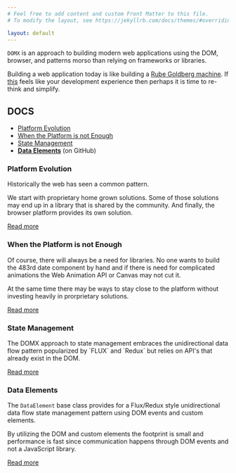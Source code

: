 ```yaml
---
# Feel free to add content and custom Front Matter to this file.
# To modify the layout, see https://jekyllrb.com/docs/themes/#overriding-theme-defaults

layout: default
---
```

<link rel="icon" type="image/svg+xml" href="assets/domx-logo.svg" />

`DOMX` is an approach to building modern web applications using the DOM, browser,
and patterns morso than relying on frameworks or libraries.

Building a web application today is like building a [Rube Goldberg machine](https://en.wikipedia.org/wiki/Rube_Goldberg_machine). If [this](https://www.youtube.com/watch?v=qybUFnY7Y8w) feels like
your development experience then perhaps it is time to re-think and simplify.


## DOCS
- [Platform Evolution](/platform-evolution)
- [When the Platform is not Enough](/platform-evolution-2)
- [State Management](/state-management)
- **[Data Elements](/data-elements)** (on GitHub)


<div class="blurbc">
<div class="blurb">
    <h3>Platform Evolution</h3>
    <p>
    Historically the web has seen a common pattern. 
    </p>
    <p>
    We start with proprietary home grown solutions. Some of those solutions
    may end up in a library that is shared by the community.
    And finally, the browser platform provides its own solution. 
    </p>
    <a href="/platform-evolution">Read more</a>
</div>

<div class="blurb">
    <h3>When the Platform is not Enough</h3>
    <p>
    Of course, there will always be a need for libraries. No one wants to build the 483rd date
    component by hand and if there is need for complicated animations the Web Animation API or
    Canvas may not cut it.
    </p>
    <p>
    At the same time there may be ways to stay close to the platform without investing heavily
    in prorprietary solutions.
    </p>
    <a href="/platform-evolution-2">Read more</a>
</div>

<div class="blurb">
    <h3>State Management</h3>
    <p>
    The DOMX approach to state management embraces the unidirectional data flow pattern popularized by `FLUX` and `Redux` but relies on API's that already exist in the DOM.
    </p>
    <a href="/state-management">Read more</a>
</div>

<div class="blurb">
    <h3>Data Elements</h3>
    <p>
    The <code>DataElement</code> base class provides for a Flux/Redux style unidirectional data flow state management pattern using DOM events and custom elements.
    </p>
    <p>
    By utilizing the DOM and custom elements the footprint is small and 
    performance is fast since communication happens through
    DOM events and not a JavaScript library.
    </p>
    <a href="/data-elements">Read more</a>
</div>
</div>
